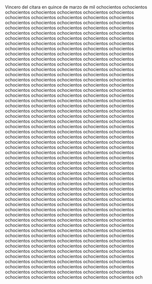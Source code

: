 Vincero del citara en quince de marzo de mil ochocientos ochocientos ochocientos ochocientos ochocientos ochocientos ochocientos ochocientos ochocientos ochocientos ochocientos ochocientos ochocientos ochocientos ochocientos ochocientos ochocientos ochocientos ochocientos ochocientos ochocientos ochocientos ochocientos ochocientos ochocientos ochocientos ochocientos ochocientos ochocientos ochocientos ochocientos ochocientos ochocientos ochocientos ochocientos ochocientos ochocientos ochocientos ochocientos ochocientos ochocientos ochocientos ochocientos ochocientos ochocientos ochocientos ochocientos ochocientos ochocientos ochocientos ochocientos ochocientos ochocientos ochocientos ochocientos ochocientos ochocientos ochocientos ochocientos ochocientos ochocientos ochocientos ochocientos ochocientos ochocientos ochocientos ochocientos ochocientos ochocientos ochocientos ochocientos ochocientos ochocientos ochocientos ochocientos ochocientos ochocientos ochocientos ochocientos ochocientos ochocientos ochocientos ochocientos ochocientos ochocientos ochocientos ochocientos ochocientos ochocientos ochocientos ochocientos ochocientos ochocientos ochocientos ochocientos ochocientos ochocientos ochocientos ochocientos ochocientos ochocientos ochocientos ochocientos ochocientos ochocientos ochocientos ochocientos ochocientos ochocientos ochocientos ochocientos ochocientos ochocientos ochocientos ochocientos ochocientos ochocientos ochocientos ochocientos ochocientos ochocientos ochocientos ochocientos ochocientos ochocientos ochocientos ochocientos ochocientos ochocientos ochocientos ochocientos ochocientos ochocientos ochocientos ochocientos ochocientos ochocientos ochocientos ochocientos ochocientos ochocientos ochocientos ochocientos ochocientos ochocientos ochocientos ochocientos ochocientos ochocientos ochocientos ochocientos ochocientos ochocientos ochocientos ochocientos ochocientos ochocientos ochocientos ochocientos ochocientos ochocientos ochocientos ochocientos ochocientos ochocientos ochocientos ochocientos ochocientos ochocientos ochocientos ochocientos ochocientos ochocientos ochocientos ochocientos ochocientos ochocientos ochocientos ochocientos ochocientos ochocientos ochocientos ochocientos ochocientos ochocientos ochocientos ochocientos ochocientos ochocientos ochocientos ochocientos ochocientos ochocientos ochocientos ochocientos ochocientos ochocientos ochocientos ochocientos ochocientos ochocientos ochocientos ochocientos ochocientos ochocientos ochocientos ochocientos ochocientos ochocientos ochocientos ochocientos ochocientos ochocientos ochocientos ochocientos ochocientos ochocientos ochocientos ochocientos ochocientos ochocientos ochocientos ochocientos ochocientos ochocientos ochocientos ochocientos ochocientos ochocientos ochocientos ochocientos ochocientos ochocientos ochocientos ochocientos ochocientos ochocientos ochocientos ochocientos ochocientos ochocientos ochocientos ochocientos ochocientos ochocientos ochocientos ochocientos ochocientos ochocientos ochocientos ochocientos ochocientos ochocientos ochocientos ochocientos ochocientos ochocientos ochocientos ochocientos ochocientos ochocientos ochocientos och
